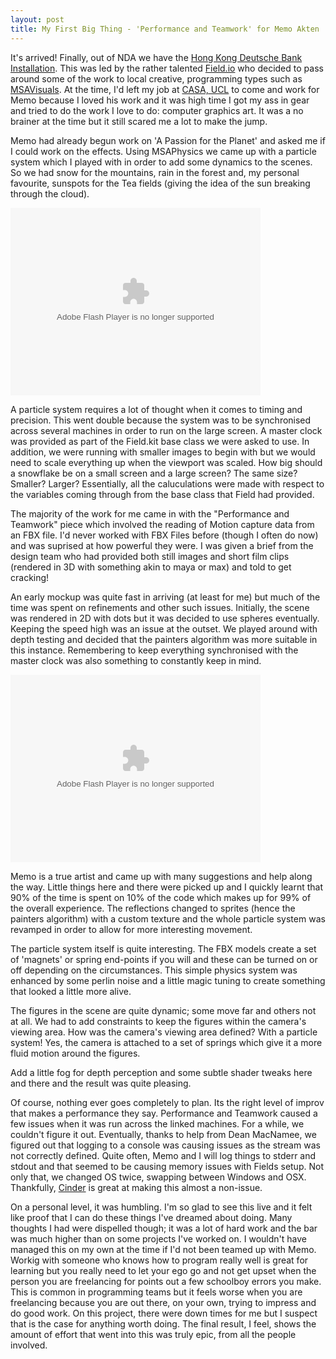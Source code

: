 ```yaml
--- 
layout: post
title: My First Big Thing - 'Performance and Teamwork' for Memo Akten
---
```

It's arrived! Finally, out of NDA we have the [Hong Kong Deutsche Bank Installation](http://www.msavisuals.com/deutsche_bank_hong_kong). This was led by the rather talented [Field.io](http://www.field.io) who decided to pass around some of the work to local creative, programming types such as [MSAVisuals](http://www.msavisuals.com). At the time, I'd left my job at [CASA, UCL](http://www.casa.ucl.ac.uk) to come and work for Memo because I loved his work and it was high time I got my ass in gear and tried to do the work I love to do: computer graphics art. It was a no brainer at the time but it still scared me a lot to make the jump.

Memo had already begun work on 'A Passion for the Planet' and asked me if I could work on the effects. Using MSAPhysics we came up with a particle system which I played with in order to add some dynamics to the scenes. So we had snow for the mountains, rain in the forest and, my personal favourite, sunspots for the Tea fields (giving the idea of the sun breaking through the cloud).

<object width="400" height="300"> <param name="flashvars" value="offsite=true&lang=en-us&page_show_url=%2Fphotos%2Ffliegerhorst%2Fsets%2F72157626756999726%2Fshow%2F&page_show_back_url=%2Fphotos%2Ffliegerhorst%2Fsets%2F72157626756999726%2F&set_id=72157626756999726&jump_to="></param> <param name="movie" value="http://www.flickr.com/apps/slideshow/show.swf?v=71649"></param> <param name="allowFullScreen" value="true"></param><embed type="application/x-shockwave-flash" src="http://www.flickr.com/apps/slideshow/show.swf?v=71649" allowFullScreen="true" flashvars="offsite=true&lang=en-us&page_show_url=%2Fphotos%2Ffliegerhorst%2Fsets%2F72157626756999726%2Fshow%2F&page_show_back_url=%2Fphotos%2Ffliegerhorst%2Fsets%2F72157626756999726%2F&set_id=72157626756999726&jump_to=" width="400" height="300"></embed></object>

A particle system requires a lot of thought when it comes to timing and precision. This went double because the system was to be synchronised across several machines in order to run on the large screen. A master clock was provided as part of the Field.kit base class we were asked to use. In addition, we were running with smaller images to begin with but we would need to scale everything up when the viewport was scaled. How big should a snowflake be on a small screen and a large screen? The same size? Smaller? Larger? Essentially, all the caluculations were made with respect to the variables coming through from the base class that Field had provided. 

The majority of the work for me came in with the "Performance and Teamwork" piece which involved the reading of Motion capture data from an FBX file. I'd never worked with FBX Files before (though I often do now) and was suprised at how powerful they were. I was given a brief from the design team who had provided both still images and short film clips (rendered in 3D with something akin to maya or max) and told to get cracking!

An early mockup was quite fast in arriving (at least for me) but much of the time was spent on refinements and other such issues. Initially, the scene was rendered in 2D with dots but it was decided to use spheres eventually. Keeping the speed high was an issue at the outset. We played around with depth testing and decided that the painters algorithm was more suitable in this instance. Remembering to keep everything synchronised with the master clock was also something to constantly keep in mind. 

<object width="400" height="300"> <param name="flashvars" value="offsite=true&lang=en-us&page_show_url=%2Fphotos%2Ffliegerhorst%2Fsets%2F72157626757080626%2Fshow%2F&page_show_back_url=%2Fphotos%2Ffliegerhorst%2Fsets%2F72157626757080626%2F&set_id=72157626757080626&jump_to="></param> <param name="movie" value="http://www.flickr.com/apps/slideshow/show.swf?v=71649"></param> <param name="allowFullScreen" value="true"></param><embed type="application/x-shockwave-flash" src="http://www.flickr.com/apps/slideshow/show.swf?v=71649" allowFullScreen="true" flashvars="offsite=true&lang=en-us&page_show_url=%2Fphotos%2Ffliegerhorst%2Fsets%2F72157626757080626%2Fshow%2F&page_show_back_url=%2Fphotos%2Ffliegerhorst%2Fsets%2F72157626757080626%2F&set_id=72157626757080626&jump_to=" width="400" height="300"></embed></object>

Memo is a true artist and came up with many suggestions and help along the way. Little things here and there were picked up and I quickly learnt that 90% of the time is spent on 10% of the code which makes up for 99% of the overall experience. The reflections changed to sprites (hence the painters algorithm) with a custom texture and the whole particle system was revamped in order to allow for more interesting movement. 

The particle system itself is quite interesting. The FBX models create a set of 'magnets' or spring end-points if you will and these can be turned on or off depending on the circumstances. This simple physics system was enhanced by some perlin noise and a little magic tuning to create something that looked a little more alive.

The figures in the scene are quite dynamic; some move far and others not at all. We had to add constraints to keep the figures within the camera's viewing area. How was the camera's viewing area defined? With a particle system! Yes, the camera is attached to a set of springs which give it a more fluid motion around the figures. 

Add a little fog for depth perception and some subtle shader tweaks here and there and the result was quite pleasing. 

Of course, nothing ever goes completely to plan. Its the right level of improv that makes a performance they say. Performance and Teamwork caused a few issues when it was run across the linked machines. For a while, we couldn't figure it out. Eventually, thanks to help from Dean MacNamee, we figured out that logging to a console was causing issues as the stream was not correctly defined. Quite often, Memo and I will log things to stderr and stdout and that seemed to be causing memory issues with Fields setup. Not only that, we changed OS twice, swapping between Windows and OSX. Thankfully, [Cinder](http://www.libcinder.org) is great at making this almost a non-issue.

On a personal level, it was humbling. I'm so glad to see this live and it felt like proof that I can do these things I've dreamed about doing. Many thoughts I had were dispelled though; it was a lot of hard work and the bar was much higher than on some projects I've worked on. I wouldn't have managed this on my own at the time if I'd not been teamed up with Memo. Workig with someone who knows how to program really well is great for learning but you really need to let your ego go and not get upset when the person you are freelancing for points out a few schoolboy errors you make. This is common in programming teams but it feels worse when you are freelancing because you are out there, on your own, trying to impress and do good work. On this project, there were down times for me but I suspect that is the case for anything worth doing. The final result, I feel, shows the amount of effort that went into this was truly epic, from all the people involved.
